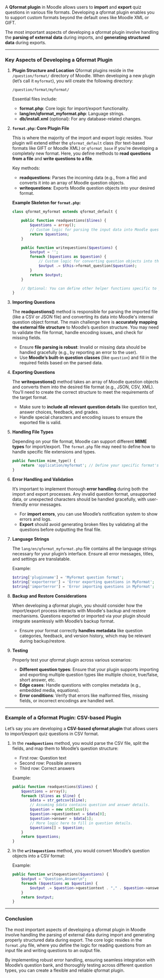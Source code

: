 A **Qformat plugin** in Moodle allows users to **import** and **export** quiz questions in various file formats. Developing a qformat plugin enables you to support custom formats beyond the default ones like Moodle XML or GIFT.

The most important aspects of developing a qformat plugin involve handling the **parsing of external data** during imports, and **generating structured data** during exports.

---

### Key Aspects of Developing a Qformat Plugin

1. **Plugin Structure and Location**
    Qformat plugins reside in the `/question/format/` directory of Moodle. When developing a new plugin (let’s call it `myformat`), you will create the following directory:

    ```
    /question/format/myformat/
    ```

    Essential files include:

    - **format.php**: Core logic for import/export functionality.
    - **lang/en/qformat_myformat.php**: Language strings.
    - **db/install.xml** (optional): For any database-related changes.
   
2. **`format.php`: Core Plugin File**

    This is where the majority of the import and export logic resides. Your plugin will extend either the `qformat_default` class (for text-based formats like GIFT or Moodle XML) or `qformat_base` if you're developing a completely new format. Here, you define methods to **read questions from a file** and **write questions to a file**.

    Key methods:
    - **readquestions**: Parses the incoming data (e.g., from a file) and converts it into an array of Moodle question objects.
    - **writequestions**: Exports Moodle question objects into your desired format.

    **Example Skeleton for `format.php`:**

    ```php
    class qformat_myformat extends qformat_default {
   
        public function readquestions($lines) {
            $questions = array();
            // Custom logic for parsing the input data into Moodle question objects.
            return $questions;
        }

        public function writequestions($questions) {
            $output = '';
            foreach ($questions as $question) {
                // Custom logic for converting question objects into the export format.
                $output .= $this->format_question($question);
            }
            return $output;
        }

        // Optional: You can define other helper functions specific to your format.
    }
    ```

3. **Importing Questions**
   
    The **readquestions()** method is responsible for parsing the imported file (like a CSV or JSON file) and converting its data into Moodle's internal question object format. The main challenge here is **accurately mapping the external file structure** to Moodle’s question structure. You may need to validate the file format, handle encoding issues, and check for missing fields.

    - Ensure **file parsing is robust**: Invalid or missing data should be handled gracefully (e.g., by reporting an error to the user).
    - Use **Moodle’s built-in question classes** (like `question`) and fill in the required fields based on the parsed data.

4. **Exporting Questions**
   
    The **writequestions()** method takes an array of Moodle question objects and converts them into the desired file format (e.g., JSON, CSV, XML). You’ll need to create the correct structure to meet the requirements of the target format.

    - Make sure to **include all relevant question details** like question text, answer choices, feedback, and grades.
    - Handle special characters and encoding issues to ensure the exported file is valid.

5. **Handling File Types**
   
    Depending on your file format, Moodle can support different **MIME types** for import/export. The `format.php` file may need to define how to handle specific file extensions and types.

    ```php
    public function mime_type() {
        return 'application/myformat'; // Define your specific format's MIME type.
    }
    ```

6. **Error Handling and Validation**

    It’s important to implement thorough **error handling** during both the import and export processes. Any invalid question format, unsupported data, or unexpected characters should be handled gracefully, with user-friendly error messages.

    - For **import errors**, you can use Moodle’s notification system to show errors and logs.
    - **Export** should avoid generating broken files by validating all the questions before outputting the final file.

7. **Language Strings**

    The `lang/en/qformat_myformat.php` file contains all the language strings necessary for your plugin’s interface. Ensure all error messages, titles, and settings are translatable.

    Example:

    ```php
    $string['pluginname'] = 'MyFormat question format';
    $string['exporterror'] = 'Error exporting questions in MyFormat';
    $string['importerror'] = 'Error importing questions in MyFormat';
    ```

8. **Backup and Restore Considerations**

    When developing a qformat plugin, you should consider how the import/export process interacts with Moodle's backup and restore mechanisms. Questions exported or imported via your plugin should integrate seamlessly with Moodle’s backup format.

    - Ensure your format correctly **handles metadata** like question categories, feedback, and version history, which may be relevant during backup/restore.

9. **Testing**

    Properly test your qformat plugin across various scenarios:
    
    - **Different question types**: Ensure that your plugin supports importing and exporting multiple question types like multiple choice, true/false, short answer, etc.
    - **Edge cases**: Handle questions with complex metadata (e.g., embedded media, equations).
    - **Error conditions**: Verify that errors like malformed files, missing fields, or incorrect encodings are handled well.

---

### Example of a Qformat Plugin: CSV-based Plugin

Let’s say you are developing a **CSV-based qformat plugin** that allows users to import/export quiz questions in CSV format.

1. In the **`readquestions`** method, you would parse the CSV file, split the fields, and map them to Moodle’s question structure:
    - First row: Question text
    - Second row: Possible answers
    - Third row: Correct answers

    Example:

    ```php
    public function readquestions($lines) {
        $questions = array();
        foreach ($lines as $line) {
            $data = str_getcsv($line);
            // Assuming $data contains question and answer details.
            $question = new stdClass();
            $question->questiontext = $data[0];
            $question->answer = $data[1];
            // More logic here to fill in question details.
            $questions[] = $question;
        }
        return $questions;
    }
    ```

2. In the **`writequestions`** method, you would convert Moodle’s question objects into a CSV format:
   
    Example:

    ```php
    public function writequestions($questions) {
        $output = "Question,Answer\n";
        foreach ($questions as $question) {
            $output .= $question->questiontext . "," . $question->answer . "\n";
        }
        return $output;
    }
    ```

---

### Conclusion

The most important aspects of developing a qformat plugin in Moodle involve handling the parsing of external data during import and generating properly structured data during export. The core logic resides in the `format.php` file, where you define the logic for reading questions from an input file and writing questions to an output file. 

By implementing robust error handling, ensuring seamless integration with Moodle’s question bank, and thoroughly testing across different question types, you can create a flexible and reliable qformat plugin.